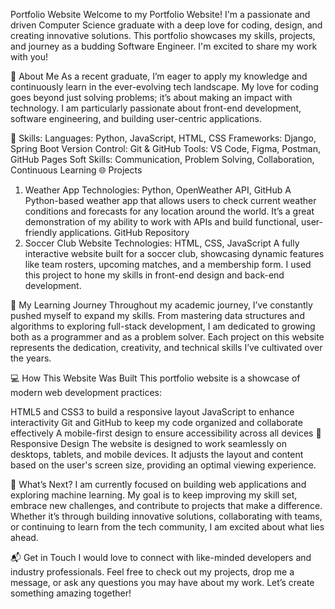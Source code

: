 Portfolio Website
Welcome to my Portfolio Website! I'm a passionate and driven Computer Science graduate with a deep love for coding, design, and creating innovative solutions. This portfolio showcases my skills, projects, and journey as a budding Software Engineer. I'm excited to share my work with you!

🚀 About Me
As a recent graduate, I’m eager to apply my knowledge and continuously learn in the ever-evolving tech landscape. My love for coding goes beyond just solving problems; it’s about making an impact with technology. I am particularly passionate about front-end development, software engineering, and building user-centric applications.

🔧 Skills:
Languages: Python, JavaScript, HTML, CSS
Frameworks: Django, Spring Boot
Version Control: Git & GitHub
Tools: VS Code, Figma, Postman, GitHub Pages
Soft Skills: Communication, Problem Solving, Collaboration, Continuous Learning
🌐 Projects
1. Weather App
Technologies: Python, OpenWeather API, GitHub
A Python-based weather app that allows users to check current weather conditions and forecasts for any location around the world. It’s a great demonstration of my ability to work with APIs and build functional, user-friendly applications.
GitHub Repository
2. Soccer Club Website
Technologies: HTML, CSS, JavaScript
A fully interactive website built for a soccer club, showcasing dynamic features like team rosters, upcoming matches, and a membership form. I used this project to hone my skills in front-end design and back-end development.

🧠 My Learning Journey
Throughout my academic journey, I’ve constantly pushed myself to expand my skills. From mastering data structures and algorithms to exploring full-stack development, I am dedicated to growing both as a programmer and as a problem solver. Each project on this website represents the dedication, creativity, and technical skills I’ve cultivated over the years.

💻 How This Website Was Built
This portfolio website is a showcase of modern web development practices:

HTML5 and CSS3 to build a responsive layout
JavaScript to enhance interactivity
Git and GitHub to keep my code organized and collaborate effectively
A mobile-first design to ensure accessibility across all devices
📱 Responsive Design
The website is designed to work seamlessly on desktops, tablets, and mobile devices. It adjusts the layout and content based on the user's screen size, providing an optimal viewing experience.

🌟 What’s Next?
I am currently focused on building web applications and exploring machine learning. My goal is to keep improving my skill set, embrace new challenges, and contribute to projects that make a difference. Whether it’s through building innovative solutions, collaborating with teams, or continuing to learn from the tech community, I am excited about what lies ahead.

📬 Get in Touch
I would love to connect with like-minded developers and industry professionals. Feel free to check out my projects, drop me a message, or ask any questions you may have about my work. Let’s create something amazing together!

